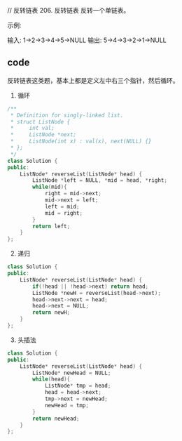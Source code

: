 // 反转链表
206. 反转链表
反转一个单链表。

示例:

输入: 1->2->3->4->5->NULL
输出: 5->4->3->2->1->NULL

## code

反转链表这类题，基本上都是定义左中右三个指针，然后循环。

1. 循环

```c++
/**
 * Definition for singly-linked list.
 * struct ListNode {
 *     int val;
 *     ListNode *next;
 *     ListNode(int x) : val(x), next(NULL) {}
 * };
 */
class Solution {
public:
    ListNode* reverseList(ListNode* head) {
        ListNode *left = NULL, *mid = head, *right;
        while(mid){
            right = mid->next;
            mid->next = left;
            left = mid;
            mid = right;
        }
        return left;
    }
};
```

2. 递归

```c++
class Solution {
public:
    ListNode* reverseList(ListNode* head) {
        if(!head || !head->next) return head;
        ListNode *newH = reverseList(head->next);
        head->next->next = head;
        head->next = NULL;
        return newH;
    }
};
```

3. 头插法

```c++
class Solution {
public:
    ListNode* reverseList(ListNode* head) {
        ListNode* newHead = NULL;
        while(head){
            ListNode* tmp = head;
            head = head->next;
            tmp->next = newHead;
            newHead = tmp;
        }
        return newHead;
    }
};
```
